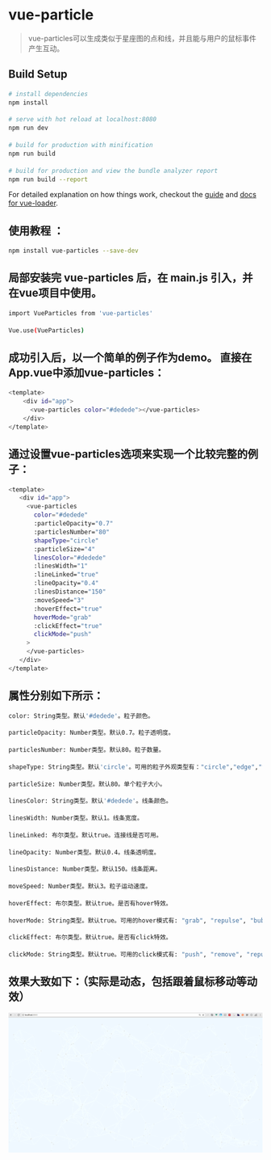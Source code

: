 # vue-particle

> vue-particles可以生成类似于星座图的点和线，并且能与用户的鼠标事件产生互动。

## Build Setup

``` bash
# install dependencies
npm install

# serve with hot reload at localhost:8080
npm run dev

# build for production with minification
npm run build

# build for production and view the bundle analyzer report
npm run build --report
```

For detailed explanation on how things work, checkout the [guide](http://vuejs-templates.github.io/webpack/) and [docs for vue-loader](http://vuejs.github.io/vue-loader).


## 使用教程 ：

``` bash
npm install vue-particles --save-dev  
```

## 局部安装完 vue-particles 后，在 main.js 引入，并在vue项目中使用。

``` bash
import VueParticles from 'vue-particles'

Vue.use(VueParticles)  
```

## 成功引入后，以一个简单的例子作为demo。 直接在App.vue中添加vue-particles：

``` bash
<template>  
    <div id="app">
      <vue-particles color="#dedede"></vue-particles>
    </div>
</template>
 ```
 
 ## 通过设置vue-particles选项来实现一个比较完整的例子：
 
 ``` bash
<template>  
    <div id="app">
      <vue-particles
        color="#dedede"
        :particleOpacity="0.7"
        :particlesNumber="80"
        shapeType="circle"
        :particleSize="4"
        linesColor="#dedede"
        :linesWidth="1"
        :lineLinked="true"
        :lineOpacity="0.4"
        :linesDistance="150"
        :moveSpeed="3"
        :hoverEffect="true"
        hoverMode="grab"
        :clickEffect="true"
        clickMode="push"
      >
      </vue-particles>
    </div>
 </template>
```

## 属性分别如下所示：

``` bash
color: String类型。默认'#dedede'。粒子颜色。

particleOpacity: Number类型。默认0.7。粒子透明度。

particlesNumber: Number类型。默认80。粒子数量。

shapeType: String类型。默认'circle'。可用的粒子外观类型有："circle","edge","triangle", "polygon","star"。

particleSize: Number类型。默认80。单个粒子大小。

linesColor: String类型。默认'#dedede'。线条颜色。

linesWidth: Number类型。默认1。线条宽度。

lineLinked: 布尔类型。默认true。连接线是否可用。

lineOpacity: Number类型。默认0.4。线条透明度。

linesDistance: Number类型。默认150。线条距离。

moveSpeed: Number类型。默认3。粒子运动速度。

hoverEffect: 布尔类型。默认true。是否有hover特效。

hoverMode: String类型。默认true。可用的hover模式有: "grab", "repulse", "bubble"。

clickEffect: 布尔类型。默认true。是否有click特效。

clickMode: String类型。默认true。可用的click模式有: "push", "remove", "repulse", "bubble"。

```

## 效果大致如下：（实际是动态，包括跟着鼠标移动等动效）

![1.png](https://github.com/lulin1/vue-particles/blob/master/static/img/1.png)



